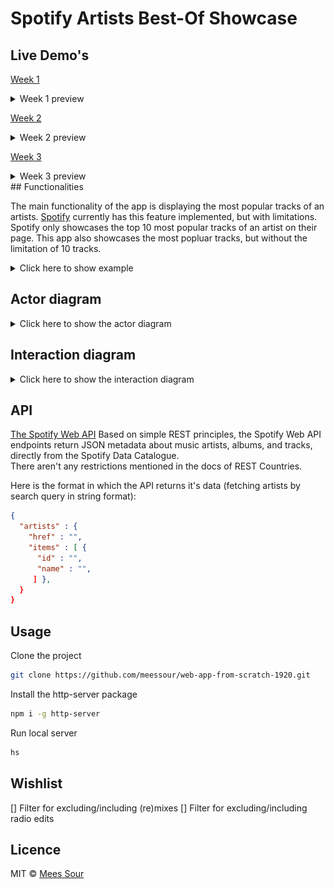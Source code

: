 # Spotify Artists Best-Of Showcase
## Live Demo's

[Week 1](https://meessour.github.io/web-app-from-scratch-1920/week-1/)
<details>
<summary>Week 1 preview</summary>

![Preview](./img/website-preview-week-1.png)
</details>

[Week 2](https://meessour.github.io/web-app-from-scratch-1920/week-2/)
<details>
<summary>Week 2 preview</summary>

![Preview](./img/website-preview-week-2.png)
</details>

[Week 3](https://meessour.github.io/web-app-from-scratch-1920/week-3/)
<details>
<summary>Week 3 preview</summary>

![Preview](./img/website-preview-week-3.png)
</details>
## Functionalities

The main functionality of the app is displaying the most popular tracks of an artists. [Spotify](https://www.spotify.com/) currently has this feature implemented, but with limitations. Spotify only showcases the top 10 most popular tracks of an artist on their page. This app also showcases the most popluar tracks, but without the limitation of 10 tracks.
<details>
<summary>Click here to show example</summary>

![Overview](./img/camo_krooked_most_popluar.png)
</details>

## Actor diagram
 
<details>
<summary>Click here to show the actor diagram</summary>

![Actor diagram](./img/actor-diagram.png)
</details>

## Interaction diagram
<details>
<summary>Click here to show the interaction diagram</summary>

![Interaction diagram](./img/interaction-diagram.png)
</details>

## API

[The Spotify Web API](https://developer.spotify.com/documentation/web-api/) Based on simple REST principles, the Spotify Web API endpoints return JSON metadata about music artists, albums, and tracks, directly from the Spotify Data Catalogue.
<br/>
There aren't any restrictions mentioned in the docs of REST Countries.

Here is the format in which the API returns it's data (fetching artists by search query in string format):
```json
{
  "artists" : {
    "href" : "",
    "items" : [ {
      "id" : "",
      "name" : "",
     ] },
  }
}
```

## Usage

Clone the project
```bash
git clone https://github.com/meessour/web-app-from-scratch-1920.git
```

Install the http-server package
```bash
npm i -g http-server
```

Run local server
```bash
hs
```

## Wishlist
[] Filter for excluding/including (re)mixes
[] Filter for excluding/including radio edits

## Licence
MIT © [Mees Sour](https://github.com/meessour)

